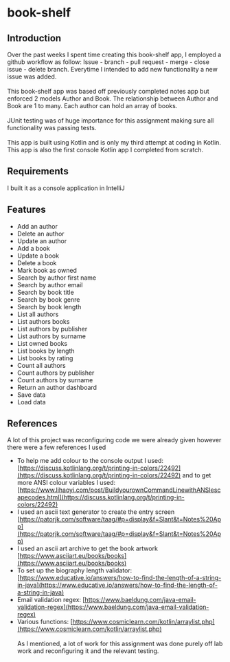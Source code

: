 # book-shelf

## Introduction

Over the past weeks I spent time creating this book-shelf app, I employed a github workflow as follow: Issue - branch - pull request - merge - close issue - delete branch.
Everytime I intended to add new functionality a new issue was added.
<br><br>
This book-shelf app was based off previously completed notes app but enforced 2 models Author and Book. The relationship between Author and Book are 1 to many. Each author can hold an array of books.
<br><br>
JUnit testing was of huge importance for this assignment making sure all functionality was passing tests.
<br><br>
This app is built using Kotlin and is only my third attempt at coding in Kotlin. This app is also the first console Kotlin app I completed from scratch.

## Requirements
I built it as a console application in IntelliJ

## Features
- Add an author
- Delete an author
- Update an author
- Add a book
- Update a book
- Delete a book
- Mark book as owned
- Search by author first name
- Search by author email
- Search by book title
- Search by book genre
- Search by book length
- List all authors
- List authors books
- List authors by publisher
- List authors by surname
- List owned books
- List books by length
- List books by rating
- Count all authors
- Count authors by publisher
- Count authors by surname
- Return an author dashboard
- Save data
- Load data


## References
A lot of this project was reconfiguring code we were already given however there were a few references I used
- To help me add colour to the console output I used: [https://discuss.kotlinlang.org/t/printing-in-colors/22492](https://discuss.kotlinlang.org/t/printing-in-colors/22492)
  and to get more ANSI colour variables I used: [https://www.lihaoyi.com/post/BuildyourownCommandLinewithANSIescapecodes.html](https://discuss.kotlinlang.org/t/printing-in-colors/22492)
- I used an ascii text generator to create the entry screen [https://patorjk.com/software/taag/#p=display&f=Slant&t=Notes%20App](https://patorjk.com/software/taag/#p=display&f=Slant&t=Notes%20App)
- I used an ascii art archive to get the book artwork [https://www.asciiart.eu/books/books](https://www.asciiart.eu/books/books)
- To set up the biography length validator: [https://www.educative.io/answers/how-to-find-the-length-of-a-string-in-java](https://www.educative.io/answers/how-to-find-the-length-of-a-string-in-java)
- Email validation regex: [https://www.baeldung.com/java-email-validation-regex](https://www.baeldung.com/java-email-validation-regex)
- Various functions: [https://www.cosmiclearn.com/kotlin/arraylist.php](https://www.cosmiclearn.com/kotlin/arraylist.php)
<br><br>
  As I mentioned, a lot of work for this assignment was done purely off lab work and reconfiguring it and the relevant testing.

